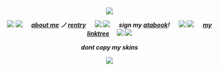 
<h5 align="center"

![](https://64.media.tumblr.com/4a621cb9bcdd21124e7f4f44f2119e66/643107419897449e-bd/s400x600/958c960feae80ba1d51f82d78bf1fc6d3bb4e9bc.gifv)

![](https://64.media.tumblr.com/989e97a17d7b6979e2b35561639ea5d4/e95425e74245493d-27/s75x75_c1/899d88f0c76ffec07bb23ce97af69a88a0bd50e2.gifv) ![](https://64.media.tumblr.com/543d996654f6fc495b4a5efb3d4d1b0d/6db112062fd09e5c-cd/s75x75_c1/c645818dafa367e526e2f1ccba3102c247b4a1d1.gifv) 　 [about me](https://en.pronouns.page/@6zerb) ノ [rentry](https://rentry.co/6zerb) 　 ![](https://64.media.tumblr.com/f349a7cbd231bd04145fd50aab22eaca/4149a1d35ab9816c-5d/s75x75_c1/a8317198e7f68ebafc6418ec63d5aff88c5d54ee.gifv) ![](https://64.media.tumblr.com/1c3dfe55c89ef31d08d8909a6aed536e/6fe24381b3ab0462-a1/s75x75_c1/c8ed25b59004d4f0db1c2d8726fcb40648975536.gifv) 　 sign my [atabook](https://6zerb.atabook.org)! 　 ![](https://64.media.tumblr.com/09012edbc0b3438ab0771d25aa68d7dc/df9993671d388a92-72/s75x75_c1/22830327bad180aeaed85731cd64d44d2ae59678.gifv) ![](https://64.media.tumblr.com/d563e0636285b3919ed8b477d9bbdcac/9a5e59d4a20102aa-6d/s75x75_c1/a514a5c93521064070370e2d5e814740c469827f.gifv) 　 [my linktree](https://linktr.ee/6zerb) 　![](https://64.media.tumblr.com/85244815d9a5ba5306a5316c884a0a35/1a44433204416b19-44/s75x75_c1/8fc2cb69821232b468508bee72754bbf60db5492.gifv) ![](https://xyz.crd.co/assets/images/gallery11/3e511865.gif?v=6ecccb1c)

dont copy my skins

![](https://64.media.tumblr.com/5599ac6c59f28d0c1a089b8c93a6bd83/78ad3fc6a55c17c5-88/s640x960/e9d339616ca88ee19434d9d40e319f5713cd2c86.gifv)
